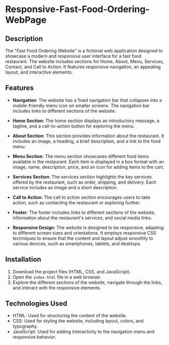 # Responsive-Fast-Food-Ordering-WebPage

## Description

The "Fast Food Ordering Website" is a fictional web application designed to showcase a modern and responsive user interface for a fast food restaurant. The website includes sections for Home, About, Menu, Services, Contact, and Call to Action. It features responsive navigation, an appealing layout, and interactive elements.

## Features

- **Navigation**: The website has a fixed navigation bar that collapses into a mobile-friendly menu icon on smaller screens. The navigation bar includes links to different sections of the website.

- **Home Section**: The home section displays an introductory message, a tagline, and a call-to-action button for exploring the menu.

- **About Section**: This section provides information about the restaurant. It includes an image, a heading, a brief description, and a link to the food menu.

- **Menu Section**: The menu section showcases different food items available in the restaurant. Each item is displayed in a box format with an image, name, description, price, and an icon for adding items to the cart.

- **Services Section**: The services section highlights the key services offered by the restaurant, such as order, shipping, and delivery. Each service includes an image and a short description.

- **Call to Action**: The call to action section encourages users to take action, such as contacting the restaurant or exploring further.

- **Footer**: The footer includes links to different sections of the website, information about the restaurant's services, and social media links.

- **Responsive Design**: The website is designed to be responsive, adapting to different screen sizes and orientations. It employs responsive CSS techniques to ensure that the content and layout adjust smoothly to various devices, such as smartphones, tablets, and desktops.

## Installation

1. Download the project files (HTML, CSS, and JavaScript).
2. Open the `index.html` file in a web browser.
3. Explore the different sections of the website, navigate through the links, and interact with the responsive elements.

## Technologies Used

- HTML: Used for structuring the content of the website.
- CSS: Used for styling the website, including layout, colors, and typography.
- JavaScript: Used for adding interactivity to the navigation menu and responsive behavior.
